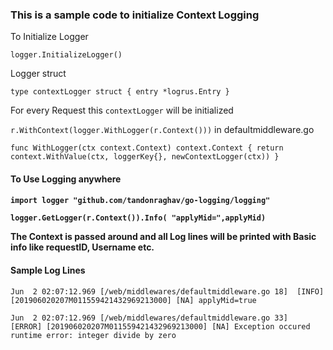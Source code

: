 <h3>This is a sample code to initialize Context Logging</h3>
To Initialize Logger

`logger.InitializeLogger()`

Logger struct

`type contextLogger struct {
 	entry *logrus.Entry
 }`
 
 For every Request this `contextLogger` will be initialized
 
 `r.WithContext(logger.WithLogger(r.Context()))` in defaultmiddleware.go
 
 `func WithLogger(ctx context.Context) context.Context {
  	return context.WithValue(ctx, loggerKey{}, newContextLogger(ctx))
  }`
  
  <h4> To Use Logging anywhere<h4>
  
  `import logger "github.com/tandonraghav/go-logging/logging"`
  
  `logger.GetLogger(r.Context()).Info( "applyMid=",applyMid)`
  
  The Context is passed around and all Log lines will be 
  printed with Basic info like requestID, Username etc.
  
  <h4>Sample Log Lines</h4>
  
  `Jun  2 02:07:12.969 [/web/middlewares/defaultmiddleware.go 18]  [INFO] [201906020207M011559421432969213000] [NA] applyMid=true`
  
  `Jun  2 02:07:12.969 [/web/middlewares/defaultmiddleware.go 33]  [ERROR] [201906020207M011559421432969213000] [NA] Exception occured runtime error: integer divide by zero`